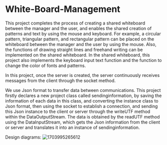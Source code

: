 # White-Board-Management
This project completes the process of creating a shared whiteboard between the manager and the user, and enables the shared creation of patterns and text by using the
mouse and keyboard. For example, a circular pattern, triangular pattern, and rectangular pattern can be placed on the whiteboard between the manager and the user by using the mouse. Also, the functions of drawing straight lines and freehand writing can be implemented on the shared whiteboard. In the shared whiteboard, this project also implements the keyboard input text function and the function to change the color of fonts and patterns.

In this project, once the server is created, the server continuously receives messages from the client through the socket method.

We use Json format to transfer data between communications. This project firstly declares a new project class called sendinginformation, by saving the information of
each data in this class, and converting the instance class to Json format, then using the socket to establish a connection, and sending this Json instance to the client or server through the writeUTF method within the DataOutputStream. The data is obtained by the readUTF method using the DataInputStream, which gets the Json information from the client or server and translates it into an instance of sendinginformation.

Design diagrams:
![1703995265612](https://github.com/JasonRenBang/White-Board-Management/assets/54545506/d9576cec-d2e1-41bf-8d02-495463fc12f5)
